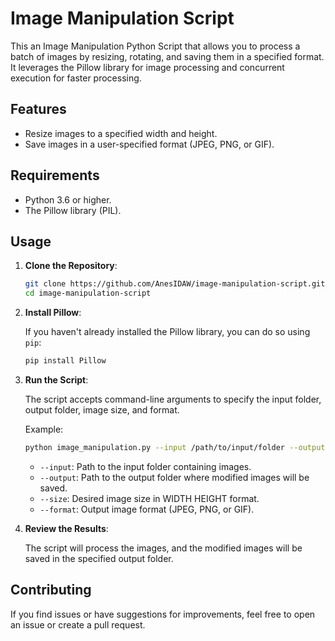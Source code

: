 # Image Manipulation Script

This an Image Manipulation Python Script that allows you to process a batch of images by resizing, rotating, and saving them in a specified format. 
It leverages the Pillow library for image processing and concurrent execution for faster processing.

## Features

- Resize images to a specified width and height.
- Save images in a user-specified format (JPEG, PNG, or GIF).

## Requirements

- Python 3.6 or higher.
- The Pillow library (PIL).

## Usage

1. **Clone the Repository**:

   ```bash
   git clone https://github.com/AnesIDAW/image-manipulation-script.git
   cd image-manipulation-script
   ```

2. **Install Pillow**:

   If you haven't already installed the Pillow library, you can do so using `pip`:

   ```bash
   pip install Pillow
   ```

3. **Run the Script**:

   The script accepts command-line arguments to specify the input folder, output folder, image size, and format.

   Example:

   ```bash
   python image_manipulation.py --input /path/to/input/folder --output /path/to/output/folder --size 700 400 --format JPEG
   ```

   - `--input`: Path to the input folder containing images.
   - `--output`: Path to the output folder where modified images will be saved.
   - `--size`: Desired image size in WIDTH HEIGHT format.
   - `--format`: Output image format (JPEG, PNG, or GIF).

4. **Review the Results**:

   The script will process the images, and the modified images will be saved in the specified output folder.

## Contributing

If you find issues or have suggestions for improvements, feel free to open an issue or create a pull request.

```

